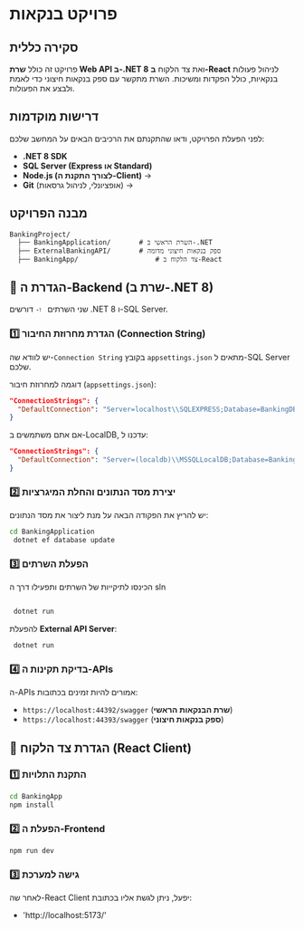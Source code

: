 # פרויקט בנקאות

## סקירה כללית

פרויקט זה כולל **שרת Web API ב-.NET 8** ואת צד הלקוח **ב-React** לניהול פעולות בנקאיות, כולל הפקדות ומשיכות. השרת מתקשר עם ספק בנקאות חיצוני כדי לאמת ולבצע את הפעולות.

## דרישות מוקדמות

לפני הפעלת הפרויקט, ודאו שהתקנתם את הרכיבים הבאים על המחשב שלכם:

- **.NET 8 SDK** 
- **SQL Server (Express או Standard)**
- **Node.js (לצורך התקנת ה-Client)** →
- **Git** (אופציונלי, לניהול גרסאות) →

## מבנה הפרויקט

```
BankingProject/
  ├── BankingApplication/       # השרת הראשי ב-.NET
  ├── ExternalBankingAPI/       # ספק בנקאות חיצוני מדומה
  ├── BankingApp/                   # צד הלקוח ב-React
```

## 🔹 הגדרת ה-Backend (שרת ב-.NET 8)

שני השרתים `` ו-`` דורשים .NET 8 ו-SQL Server.

### 1️⃣ הגדרת מחרוזת החיבור (Connection String)

יש לוודא שה-`Connection String` בקובץ `appsettings.json` מתאים ל-SQL Server שלכם.

דוגמה למחרוזת חיבור (`appsettings.json`):

```json
"ConnectionStrings": {
  "DefaultConnection": "Server=localhost\\SQLEXPRESS;Database=BankingDB;Trusted_Connection=True;MultipleActiveResultSets=true"
}
```

אם אתם משתמשים ב-LocalDB, עדכנו ל:

```json
"ConnectionStrings": {
  "DefaultConnection": "Server=(localdb)\\MSSQLLocalDB;Database=BankingDB;Trusted_Connection=True;MultipleActiveResultSets=true"
}
```

### 2️⃣ יצירת מסד הנתונים והחלת המיגרציות

יש להריץ את הפקודה הבאה על מנת ליצור את מסד הנתונים:

```sh
cd BankingApplication
 dotnet ef database update
```

### 3️⃣ הפעלת השרתים

הכינסו לתיקייות של השרתים ותפעילו דרך ה sln
```sh

 dotnet run
```

להפעלת **External API Server**:

```sh
 dotnet run
```

### 4️⃣ בדיקת תקינות ה-APIs

ה-APIs אמורים להיות זמינים בכתובות:

- `https://localhost:44392/swagger` (**שרת הבנקאות הראשי**)
- `https://localhost:44393/swagger` (**ספק בנקאות חיצוני**)

## 🔹 הגדרת צד הלקוח (React Client)

### 1️⃣ התקנת התלויות

```sh
cd BankingApp
npm install
```

### 2️⃣ הפעלת ה-Frontend

```sh
npm run dev
```

### 3️⃣ גישה למערכת

לאחר שה-React Client יפעל, ניתן לגשת אליו בכתובת:

- 'http://localhost:5173/'


